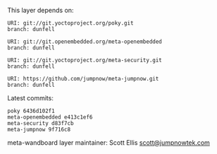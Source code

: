 This layer depends on:

    URI: git://git.yoctoproject.org/poky.git
    branch: dunfell

    URI: git://git.openembedded.org/meta-openembedded
    branch: dunfell

    URI: git://git.yoctoproject.org/meta-security.git
    branch: dunfell

    URI: https://github.com/jumpnow/meta-jumpnow.git
    branch: dunfell

Latest commits:

    poky 6436d102f1
    meta-openembedded e413c1ef6
    meta-security d83f7cb
    meta-jumpnow 9f716c8

meta-wandboard layer maintainer: Scott Ellis <scott@jumpnowtek.com>
